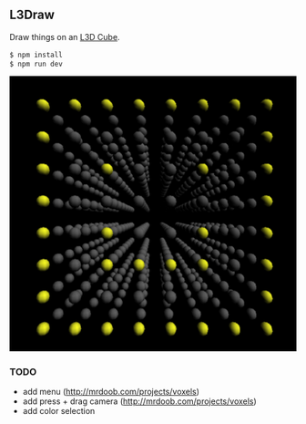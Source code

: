 ## L3Draw

Draw things on an [L3D Cube](http://lookingglassfactory.com/).

```
$ npm install
$ npm run dev
```

![L3D Drawing Canvas Screenshot](/images/l3draw.png "L3D Drawing Canvas")


### TODO

- add menu (http://mrdoob.com/projects/voxels)
- add press + drag camera (http://mrdoob.com/projects/voxels)
- add color selection
